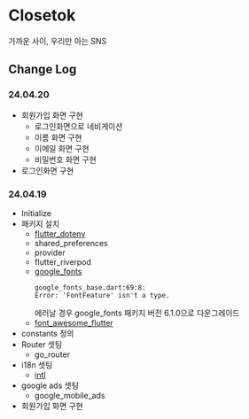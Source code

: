 # Closetok

가까운 사이, 우리만 아는 SNS

## Change Log

### 24.04.20
- 회원가입 화면 구현
    - 로그인화면으로 네비게이션
    - 이름 화면 구현
    - 이메일 화면 구현
    - 비밀번호 화면 구현
- 로그인화면 구현

### 24.04.19
- Initialize
- 패키지 설치
    - [flutter_dotenv](https://pub.dev/packages/flutter_dotenv)
    - shared_preferences
    - provider
    - flutter_riverpod
    - [google_fonts](https://pub.dev/packages/google_fonts)
        ```
        google_fonts_base.dart:69:8: 
        Error: 'FontFeature' isn't a type.
        ```
        에러날 경우 google_fonts 패키지 버전 6.1.0으로 다운그레이드
    - [font_awesome_flutter](https://pub.dev/packages/font_awesome_flutter)
- constants 정의
- Router 셋팅
    - go_router
- i18n 셋팅
    - [intl](https://pub.dev/packages/intl)
- google ads 셋팅
    - google_mobile_ads
- 회원가입 화면 구현

